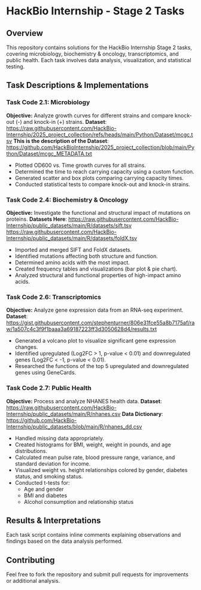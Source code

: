 # HackBio Internship - Stage 2 Tasks

## Overview
This repository contains solutions for the HackBio Internship Stage 2 tasks, covering microbiology, biochemistry & oncology, transcriptomics, and public health. Each task involves data analysis, visualization, and statistical testing.

## Task Descriptions & Implementations

### Task Code 2.1: Microbiology
**Objective:** Analyze growth curves for different strains and compare knock-out (-) and knock-in (+) strains.
**Dataset**: https://raw.githubusercontent.com/HackBio-Internship/2025_project_collection/refs/heads/main/Python/Dataset/mcgc.tsv
**This is the description of the Dataset**: https://github.com/HackBioInternship/2025_project_collection/blob/main/Python/Dataset/mcgc_METADATA.txt
- Plotted OD600 vs. Time growth curves for all strains.
- Determined the time to reach carrying capacity using a custom function.
- Generated scatter and box plots comparing carrying capacity times.
- Conducted statistical tests to compare knock-out and knock-in strains.

### Task Code 2.4: Biochemistry & Oncology
**Objective:** Investigate the functional and structural impact of mutations on proteins.
**Datasets Here**: https://raw.githubusercontent.com/HackBio-Internship/public_datasets/main/R/datasets/sift.tsv
                   https://raw.githubusercontent.com/HackBio-Internship/public_datasets/main/R/datasets/foldX.tsv               
- Imported and merged SIFT and FoldX datasets.
- Identified mutations affecting both structure and function.
- Determined amino acids with the most impact.
- Created frequency tables and visualizations (bar plot & pie chart).
- Analyzed structural and functional properties of high-impact amino acids.

### Task Code 2.6: Transcriptomics
**Objective:** Analyze gene expression data from an RNA-seq experiment.
**Dataset**: https://gist.githubusercontent.com/stephenturner/806e31fce55a8b7175af/raw/1a507c4c3f9f1baaa3a69187223ff3d3050628d4/results.txt
- Generated a volcano plot to visualize significant gene expression changes.
- Identified upregulated (Log2FC > 1, p-value < 0.01) and downregulated genes (Log2FC < -1, p-value < 0.01).
- Researched the functions of the top 5 upregulated and downregulated genes using GeneCards.

### Task Code 2.7: Public Health
**Objective:** Process and analyze NHANES health data.
**Dataset**: https://raw.githubusercontent.com/HackBio-Internship/public_datasets/main/R/nhanes.csv
**Data Dictionary**: https://github.com/HackBio-Internship/public_datasets/blob/main/R/nhanes_dd.csv
- Handled missing data appropriately.
- Created histograms for BMI, weight, weight in pounds, and age distributions.
- Calculated mean pulse rate, blood pressure range, variance, and standard deviation for income.
- Visualized weight vs. height relationships colored by gender, diabetes status, and smoking status.
- Conducted t-tests for:
  - Age and gender
  - BMI and diabetes
  - Alcohol consumption and relationship status

## Results & Interpretations
Each task script contains inline comments explaining observations and findings based on the data analysis performed.

## Contributing
Feel free to fork the repository and submit pull requests for improvements or additional analysis.




